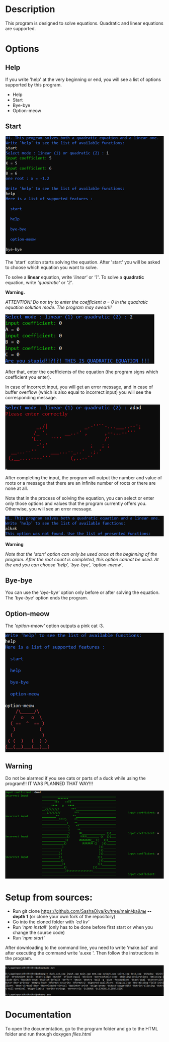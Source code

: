 # Description

 This program is designed to solve equations. Quadratic and linear equations are supported.

# Options
## Help
 If you write 'help' at the very beginning or end, you will see a list of options supported by this program.
 * Help
 * Start
 * Bye-bye
 * Option-meow

## Start

![Start. ](lol.PNG)

 The 'start' option starts solving the equation. After 'start' you will be asked to choose which equation you want to solve. 

 To solve a **linear** equation, write *'linear'* or *'1'*. To solve a **quadratic** equation, write *'quadratic'* or *'2'*. 
 
 **Warning.**
 
 *ATTENTION! Do not try to enter the coefficient a = 0 in the quadratic equation solution mode. The program may swear!!!*
 
 ![Stupid. ](stupid.PNG)
 
 After that, enter the coefficients of the equation (the program signs which coefficient you enter). 

 In case of incorrect input, you will get an error message, and in case of buffer overflow (which is also equal to incorrect input) you will see the corresponding message. 
 
  ![Cat. ](cat.PNG)
  
  
 After completing the input, the program will output the number and value of roots or a message that there are an infinite number of roots or there are none at all.

 Note that in the process of solving the equation, you can select or enter only those options and values that the program currently offers you. Otherwise, you will see an error message.
 
  ![Warning. ](alkak.PNG)
 
 **Warning**
 
 *Note that the 'start' option can only be used once at the beginning of the program. 
After the root count is completed, this option cannot be used. At the end you can choose 'help', 'bye-bye', 'option-meow'.*

## Bye-bye

You can use the *'bye-bye'* option only before or after solving the equation. The *'bye-bye'* option ends the program. 

## Option-meow

The *'option-meow'* option outputs a pink cat :3.

 ![meow. ](option-meow.PNG)
 
## Warning

Do not be alarmed if you see cats or parts of a duck while using the program!!! IT WAS PLANNED THAT WAY!!!

 ![Duck. ](duck.PNG)
 
 
 # Setup from sources:
 
 * Run git clone https://github.com/SashaOiya/kv/tree/main/файлы **--depth 1** (or clone your own fork of the repository)
 * Go into the cloned folder with *'cd kv'*
 * Run *'npm install'* (only has to be done before first start or when you change the source code)
 * Run *'npm start'*
 
 After downloading to the command line, you need to write 'make.bat' and after executing the command write 'a.exe '. 
Then follow the instructions in the program.

![Start. ](start.PNG)

# Documentation

To open the documentation, go to the program folder and go to the HTML folder and run through doxygen *files.html*
